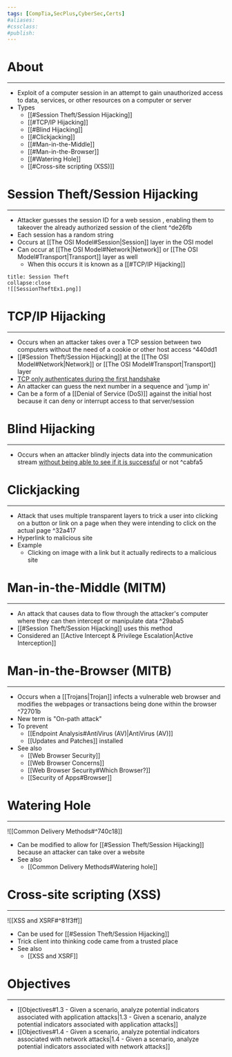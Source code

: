 ```yaml
---
tags: [CompTia,SecPlus,CyberSec,Certs]
#aliases:
#cssclass:
#publish:
---
```


# About
---
- Exploit of a computer session in an attempt to gain unauthorized access to data, services, or other resources on a computer or server
- Types
	- [[#Session Theft/Session Hijacking]]
	- [[#TCP/IP Hijacking]]
	- [[#Blind Hijacking]]
	- [[#Clickjacking]]
	- [[#Man-in-the-Middle]]
	- [[#Man-in-the-Browser]]
	- [[#Watering Hole]]
	- [[#Cross-site scripting (XSS)]]

# Session Theft/Session Hijacking
---
- Attacker guesses the session ID for a web session , enabling them to takeover the already authorized session of the client ^de26fb
- Each session has a random string
- Occurs at [[The OSI Model#Session|Session]] layer in the OSI model
- Can occur at [[The OSI Model#Network|Network]] or [[The OSI Model#Transport|Transport]] layer as well
	- When this occurs it is known as a [[#TCP/IP Hijacking]]

```ad-example
title: Session Theft
collapse:close
![[SessionTheftEx1.png]]
```

# TCP/IP Hijacking
---
- Occurs when an attacker takes over a TCP session between two computers without the need of a cookie or other host access ^440dd1
- [[#Session Theft/Session Hijacking]] at the [[The OSI Model#Network|Network]] or [[The OSI Model#Transport|Transport]] layer
- <u>TCP only authenticates during the first handshake</u>
- An attacker can guess the next number in a sequence and 'jump in'
- Can be a form of a [[Denial of Service (DoS)]] against the initial host because it can deny or interrupt access to that server/session

# Blind Hijacking
---
- Occurs when an attacker blindly injects data into the communication stream <u>without being able to see if it is successful</u> or not ^cabfa5

# Clickjacking
---
- Attack that uses multiple transparent layers to trick a user into clicking on a button or link on a page when they were intending to click on the actual page ^32a417
- Hyperlink to malicious site
- Example
	- Clicking on image with a link but it actually redirects to a malicious site

# Man-in-the-Middle (MITM)
---
- An attack that causes data to flow through the attacker's computer where they can then intercept or manipulate data ^29aba5
- [[#Session Theft/Session Hijacking]] uses this method
- Considered an [[Active Intercept & Privilege Escalation|Active Interception]]

# Man-in-the-Browser (MITB)
---
- Occurs when a [[Trojans|Trojan]] infects a vulnerable web browser and modifies the webpages or transactions being done within the browser ^72701b
- New term is "On-path attack" 
- To prevent
	- [[Endpoint Analysis#AntiVirus (AV)|AntiVirus (AV)]]
	- [[Updates and Patches]] installed
- See also
	- [[Web Browser Security]]
	- [[Web Browser Concerns]]
	- [[Web Browser Security#Which Browser?]]
	- [[Security of Apps#Browser]]

# Watering Hole
---
![[Common Delivery Methods#^740c18]]
- Can be modified to allow for [[#Session Theft/Session Hijacking]] because an attacker can take over a website
- See also
	- [[Common Delivery Methods#Watering hole]]

# Cross-site scripting (XSS)
---
![[XSS and XSRF#^81f3ff]]
- Can be used for [[#Session Theft/Session Hijacking]]
- Trick client into thinking code came from a trusted place
- See also
	- [[XSS and XSRF]]

# Objectives
---
- [[Objectives#1.3 - Given a scenario, analyze potential indicators associated with application attacks|1.3 - Given a scenario, analyze potential indicators associated with application attacks]]
- [[Objectives#1.4 - Given a scenario, analyze potential indicators associated with network attacks|1.4 - Given a scenario, analyze potential indicators associated with network attacks]]